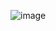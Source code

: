 ![image](https://github.com/yousefii/EVE-NG-Sceanrios/assets/94950365/c1a2f898-e4bc-4d70-992d-7049fc19c532)
